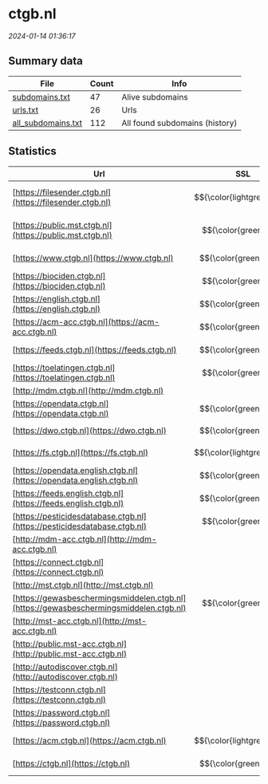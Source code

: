 # ctgb.nl
*2024-01-14 01:36:17*
## Summary data
| File       | Count | Info |
|------------|-------|------|
|[subdomains.txt](/data/ctgb.nl/subdomains.txt)|47|Alive subdomains|
|[urls.txt](/data/ctgb.nl/urls.txt)|26|Urls|
|[all_subdomains.txt](/data/ctgb.nl/all_subdomains.txt)|112|All found subdomains (history)|
## Statistics
| Url | SSL | Server | Cookie | HSTS | CSP | XFO | XXP | RP | Tech |Title |
|------------|-------|------|------|------|------|------|------|------|------|------|
|[https://filesender.ctgb.nl](https://filesender.ctgb.nl)| $${\color{lightgreen}B}$$ |Apache/2.4.34 (R...|:o: |:white_check_mark: |:white_check_mark: |:white_check_mark: |:white_check_mark: |Apache HTTP Serv...|CTGB FileSender|
|[https://public.mst.ctgb.nl](https://public.mst.ctgb.nl)| $${\color{green}A}$$ ||:white_check_mark: | | | | |:white_check_mark: ||HTTP Status 404...|
|[https://www.ctgb.nl](https://www.ctgb.nl)| $${\color{green}A+}$$ |nginx| |:white_check_mark: |:warning: |:white_check_mark: |:white_check_mark: |:white_check_mark: |Bloomreach HSTS...|Home | College v...|
|[https://biociden.ctgb.nl](https://biociden.ctgb.nl)| $${\color{green}A}$$ |nginx|:white_check_mark: | |:warning: | | |:white_check_mark: |Nginx|CTGB Toelatingen|
|[https://english.ctgb.nl](https://english.ctgb.nl)| $${\color{green}A+}$$ |nginx| |:white_check_mark: |:warning: |:white_check_mark: |:white_check_mark: |:white_check_mark: |Bloomreach HSTS...|Home | Board for...|
|[https://acm-acc.ctgb.nl](https://acm-acc.ctgb.nl)| $${\color{green}A+}$$ |nginx| |:white_check_mark: | |:white_check_mark: | |:white_check_mark: |HSTS Java Nginx||
|[https://feeds.ctgb.nl](https://feeds.ctgb.nl)| $${\color{green}A+}$$ |nginx| |:white_check_mark: | |:white_check_mark: |:white_check_mark: |:white_check_mark: |HSTS Nginx||
|[https://toelatingen.ctgb.nl](https://toelatingen.ctgb.nl)| $${\color{green}A}$$ |nginx|:white_check_mark: | |:warning: | | |:white_check_mark: |Nginx|CTGB Toelatingen|
|[http://mdm.ctgb.nl](http://mdm.ctgb.nl)| || | | | | |:white_check_mark: |||
|[https://opendata.ctgb.nl](https://opendata.ctgb.nl)| $${\color{green}A+}$$ |nginx| |:white_check_mark: | |:white_check_mark: |:white_check_mark: |:white_check_mark: |HSTS Nginx||
|[https://dwo.ctgb.nl](https://dwo.ctgb.nl)| $${\color{green}A+}$$ || |:white_check_mark: | |:white_check_mark: |:white_check_mark: |:white_check_mark: |HSTS||
|[https://fs.ctgb.nl](https://fs.ctgb.nl)| $${\color{lightgreen}B}$$ |Microsoft-HTTPAP...| | | | | |:white_check_mark: |Microsoft HTTPAP...|Not Found|
|[https://opendata.english.ctgb.nl](https://opendata.english.ctgb.nl)| $${\color{green}A+}$$ |nginx| |:white_check_mark: | |:white_check_mark: |:white_check_mark: |:white_check_mark: |HSTS Nginx||
|[https://feeds.english.ctgb.nl](https://feeds.english.ctgb.nl)| $${\color{green}A+}$$ |nginx| |:white_check_mark: | |:white_check_mark: |:white_check_mark: |:white_check_mark: |HSTS Nginx||
|[https://pesticidesdatabase.ctgb.nl](https://pesticidesdatabase.ctgb.nl)| $${\color{green}A}$$ |nginx|:white_check_mark: | |:warning: | | |:white_check_mark: |Nginx|CTGB Toelatingen|
|[http://mdm-acc.ctgb.nl](http://mdm-acc.ctgb.nl)| || | | | | |:white_check_mark: |||
|[https://connect.ctgb.nl](https://connect.ctgb.nl)| |BigIP| | | | | |:white_check_mark: |F5 BigIP||
|[http://mst.ctgb.nl](http://mst.ctgb.nl)| || | | | | |:white_check_mark: |||
|[https://gewasbeschermingsmiddelen.ctgb.nl](https://gewasbeschermingsmiddelen.ctgb.nl)| $${\color{green}A}$$ |nginx|:white_check_mark: | |:warning: | | |:white_check_mark: |Nginx|CTGB Toelatingen|
|[http://mst-acc.ctgb.nl](http://mst-acc.ctgb.nl)| || | | | | |:white_check_mark: |||
|[http://public.mst-acc.ctgb.nl](http://public.mst-acc.ctgb.nl)| || | | | | |:white_check_mark: |||
|[http://autodiscover.ctgb.nl](http://autodiscover.ctgb.nl)| |BigIP| | | | | |:white_check_mark: |F5 BigIP||
|[https://testconn.ctgb.nl](https://testconn.ctgb.nl)| |BigIP| | | | | |:white_check_mark: |F5 BigIP||
|[https://password.ctgb.nl](https://password.ctgb.nl)| || | | | | |:white_check_mark: |HSTS Java||
|[https://acm.ctgb.nl](https://acm.ctgb.nl)| $${\color{lightgreen}B}$$ |nginx| |:white_check_mark: | |:white_check_mark: | |:white_check_mark: |HSTS Java Nginx||
|[https://ctgb.nl](https://ctgb.nl)| $${\color{green}A+}$$ |nginx| |:white_check_mark: |:warning: |:white_check_mark: |:white_check_mark: |:white_check_mark: |HSTS Nginx|301 Moved Perman...|